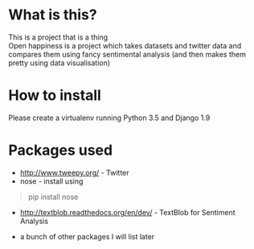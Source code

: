 # What is this?

This is a project that is a thing  
Open happiness is a project which takes datasets and twitter data and compares them using fancy sentimental analysis (and then makes them pretty using data visualisation)

# How to install

Please create a virtualenv running Python 3.5 and Django 1.9

# Packages used 

* http://www.tweepy.org/ - Twitter
* nose - install using  
> pip install nose
* http://textblob.readthedocs.org/en/dev/ - TextBlob for Sentiment Analysis 

* a bunch of other packages I will list later